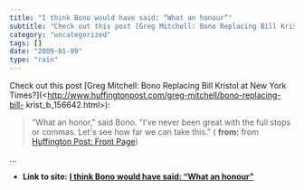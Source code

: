 ```yaml
---
title: "I think Bono would have said: “What an honour”"
subtitle: "Check out this post [Greg Mitchell: Bono Replacing Bill Kristol at New York"
category: "uncategorized"
tags: []
date: "2009-01-09"
type: "rain"
---
```

Check out this post [Greg Mitchell: Bono Replacing Bill Kristol at New York
Times?](<http://www.huffingtonpost.com/greg-mitchell/bono-replacing-bill-
krist_b_156642.html>):

> "What an honor," said Bono. "I've never been great with the full stops or
> commas. Let's see how far we can take this." ( **from:** from [Huffington
> Post: Front Page](<http://feeds.huffingtonpost.com/FeaturedPosts>))

…


* **Link to site:** **[I think Bono would have said: “What an honour”](None)**
